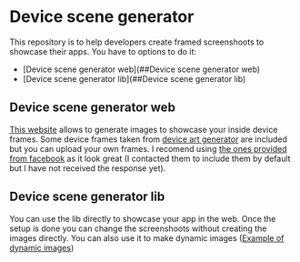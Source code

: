 # Device scene generator

This repository is to help developers create framed screenshoots to showcase their apps. You have to options to do it:
 - [Device scene generator web](##Device scene generator web)
 - [Device scene generator lib](##Device scene generator lib)

## Device scene generator web

[This website](http://9and3r.github.io/device_scene_generator/device_scene_generator/device_scene_editor.html) allows to generate images to showcase your inside device frames. Some device frames taken from [device art generator](https://developer.android.com/distribute/tools/promote/device-art.html) are included but you can upload your own frames. I recomend using [the ones provided from facebook](http://facebook.design/devices) as it look great (I contacted them to include them by default but I have not received the response yet).

## Device scene generator lib

You can use the lib directly to showcase your app in the web. Once the setup is done you can change the screenshoots without creating the images directly. You can also use it to make dynamic images ([Example of dynamic images](http://live-tracking.appspot.com/en/index.jsp))
